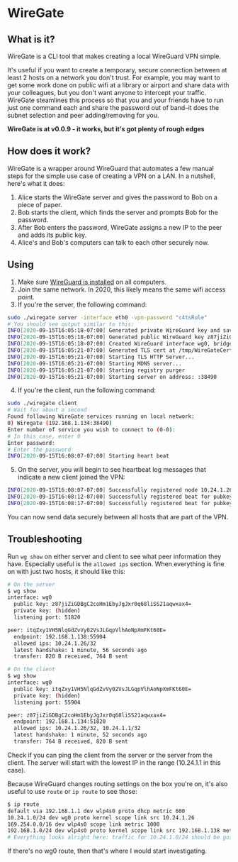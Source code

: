 # WireGate

## What is it?

WireGate is a CLI tool that makes creating a local WireGuard VPN simple.

It's useful if you want to create a temporary, secure connection between at least 2 hosts on a network you don't trust. For example, you may want to get some work done on public wifi at a library or airport and share data with your colleagues, but you don't want anyone to intercept your traffic. WireGate steamlines this process so that you and your friends have to run just one command each and share the password out of band–it does the subnet selection and peer adding/removing for you.

**WireGate is at v0.0.9 - it works, but it's got plenty of rough edges**

## How does it work?

WireGate is a wrapper around WireGuard that automates a few manual steps for the simple use case of creating a VPN on a LAN. In a nutshell, here's what it does:
1. Alice starts the WireGate server and gives the password to Bob on a piece of paper.
2. Bob starts the client, which finds the server and prompts Bob for the password.
3. After Bob enters the password, WireGate assigns a new IP to the peer and adds its public key.
4. Alice's and Bob's computers can talk to each other securely now.

## Using

1. Make sure [WireGuard is installed][0] on all computers.
2. Join the same network. In 2020, this likely means the same wifi access point.
3. If you're the server, the following command:

```bash
sudo ./wiregate server -interface eth0 -vpn-password "c4tsRule"
# You should see output similar to this:
INFO[2020-09-15T16:05:18-07:00] Generated private WireGuard key and saved to /tmp/WireGatePrivateKey825961041 
INFO[2020-09-15T16:05:18-07:00] Generated public WireGuard key z87jiZiGDBgC2coHm1EbyJgJxr0q68liSS21aqwxax4= 
INFO[2020-09-15T16:05:18-07:00] Created WireGuard interface wg0, bridged to eth0, and started WireGuard server on 192.168.1.134:51820 
INFO[2020-09-15T16:05:21-07:00] Generated TLS cert at /tmp/WireGateCert.pem733823868 and key at /tmp/WireGatePemKey172175531/key.pem 
INFO[2020-09-15T16:05:21-07:00] Starting TLS HTTP Server...                  
INFO[2020-09-15T16:05:21-07:00] Starting MDNS server...                      
INFO[2020-09-15T16:05:21-07:00] Starting registry purger                     
INFO[2020-09-15T16:05:21-07:00] Starting server on address: :38490
```

4. If you're the client, run the following command:

```bash
sudo ./wiregate client
# Wait for about a second
Found following WireGate services running on local network:
0) Wiregate (192.168.1.134:38490)
Enter number of service you wish to connect to (0-0):
# In this case, enter 0
Enter password:
# Enter the password
INFO[2020-09-15T16:08:07-07:00] Starting heart beat
```

5. On the server, you will begin to see heartbeat log messages that indicate a new client joined the VPN:

```bash
INFO[2020-09-15T16:08:07-07:00] Successfully registered node 10.24.1.26/24 with pubkey itqZxy1VH5NlqGdZvVy02VsJLGqpVlhAoNpXmFKt60E= as requested by 192.168.1.138:56054 
INFO[2020-09-15T16:08:12-07:00] Successfully registered beat for pubkey itqZxy1VH5NlqGdZvVy02VsJLGqpVlhAoNpXmFKt60E= request by 192.168.1.138:56054 
INFO[2020-09-15T16:08:17-07:00] Successfully registered beat for pubkey itqZxy1VH5NlqGdZvVy02VsJLGqpVlhAoNpXmFKt60E= request by 192.168.1.138:56054
```

You can now send data securely between all hosts that are part of the VPN.

## Troubleshooting

Run `wg show` on either server and client to see what peer information they have. Especially useful is the `allowed ips` section. When everything is fine on with just two hosts, it should like this:

```bash
# On the server
$ wg show
interface: wg0
  public key: z87jiZiGDBgC2coHm1EbyJgJxr0q68liSS21aqwxax4=
  private key: (hidden)
  listening port: 51820

peer: itqZxy1VH5NlqGdZvVy02VsJLGqpVlhAoNpXmFKt60E=
  endpoint: 192.168.1.138:55904
  allowed ips: 10.24.1.26/32
  latest handshake: 1 minute, 56 seconds ago
  transfer: 820 B received, 764 B sent
```

```bash
# On the client
$ wg show
interface: wg0
  public key: itqZxy1VH5NlqGdZvVy02VsJLGqpVlhAoNpXmFKt60E=
  private key: (hidden)
  listening port: 55904

peer: z87jiZiGDBgC2coHm1EbyJgJxr0q68liSS21aqwxax4=
  endpoint: 192.168.1.134:51820
  allowed ips: 10.24.1.26/32, 10.24.1.1/32
  latest handshake: 1 minute, 52 seconds ago
  transfer: 764 B received, 820 B sent
```

Check if you can ping the client from the server or the server from the client. The server will start with the lowest IP in the range (10.24.1.1 in this case).

Because WireGuard changes routing settings on the box you're on, it's also useful to use `route` or `ip route` to see those:

```bash
$ ip route
default via 192.168.1.1 dev wlp4s0 proto dhcp metric 600 
10.24.1.0/24 dev wg0 proto kernel scope link src 10.24.1.26 
169.254.0.0/16 dev wlp4s0 scope link metric 1000 
192.168.1.0/24 dev wlp4s0 proto kernel scope link src 192.168.1.138 metric 600
# Everything looks alright here: traffic for 10.24.1.0/24 should be going out the wg0 interface
```

If there's no wg0 route, then that's where I would start investigating.


[0]: https://www.wireguard.com/

